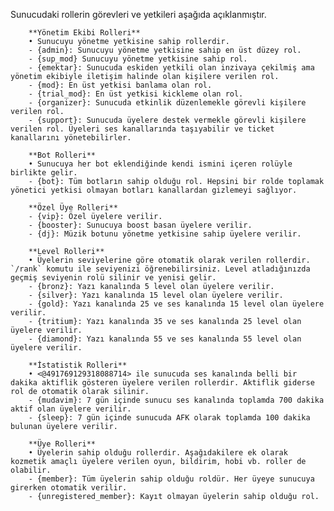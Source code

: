 Sunucudaki rollerin görevleri ve yetkileri aşağıda açıklanmıştır.

        **Yönetim Ekibi Rolleri**
        • Sunucuyu yönetme yetkisine sahip rollerdir.
        - {admin}: Sunucuyu yönetme yetkisine sahip en üst düzey rol.
        - {sup_mod} Sunucuyu yönetme yetkisine sahip rol.
        - {emektar}: Sunucuda eskiden yetkili olan inzivaya çekilmiş ama yönetim ekibiyle iletişim halinde olan kişilere verilen rol.
        - {mod}: En üst yetkisi banlama olan rol.
        - {trial_mod}: En üst yetkisi kickleme olan rol.
        - {organizer}: Sunucuda etkinlik düzenlemekle görevli kişilere verilen rol.
        - {support}: Sunucuda üyelere destek vermekle görevli kişilere verilen rol. Üyeleri ses kanallarında taşıyabilir ve ticket kanallarını yönetebilirler.

        **Bot Rolleri**
        • Sunucuya her bot eklendiğinde kendi ismini içeren rolüyle birlikte gelir.
        - {bot}: Tüm botların sahip olduğu rol. Hepsini bir rolde toplamak yönetici yetkisi olmayan botları kanallardan gizlemeyi sağlıyor.

        **Özel Üye Rolleri**
        - {vip}: Özel üyelere verilir.
        - {booster}: Sunucuya boost basan üyelere verilir.
        - {dj}: Müzik botunu yönetme yetkisine sahip üyelere verilir.

        **Level Rolleri**
        • Üyelerin seviyelerine göre otomatik olarak verilen rollerdir. `/rank` komutu ile seviyenizi öğrenebilirsiniz. Level atladığınızda geçmiş seviyenin rolü silinir ve yenisi gelir.
        - {bronz}: Yazı kanalında 5 level olan üyelere verilir. 
        - {silver}: Yazı kanalında 15 level olan üyelere verilir.
        - {gold}: Yazı kanalında 25 ve ses kanalında 15 level olan üyelere verilir.
        - {tritium}: Yazı kanalında 35 ve ses kanalında 25 level olan üyelere verilir.
        - {diamond}: Yazı kanalında 55 ve ses kanalında 55 level olan üyelere verilir.

        **İstatistik Rolleri**
        • <@491769129318088714> ile sunucuda ses kanalında belli bir dakika aktiflik gösteren üyelere verilen rollerdir. Aktiflik giderse rol de otomatik olarak silinir.
        - {mudavim}: 7 gün içinde sunucu ses kanalında toplamda 700 dakika aktif olan üyelere verilir.
        - {sleep}: 7 gün içinde sunucuda AFK olarak toplamda 100 dakika bulunan üyelere verilir.

        **Üye Rolleri**
        • Üyelerin sahip olduğu rollerdir. Aşağıdakilere ek olarak kozmetik amaçlı üyelere verilen oyun, bildirim, hobi vb. roller de olabilir.
        - {member}: Tüm üyelerin sahip olduğu roldür. Her üyeye sunucuya girerken otomatik verilir.
        - {unregistered_member}: Kayıt olmayan üyelerin sahip olduğu rol.
